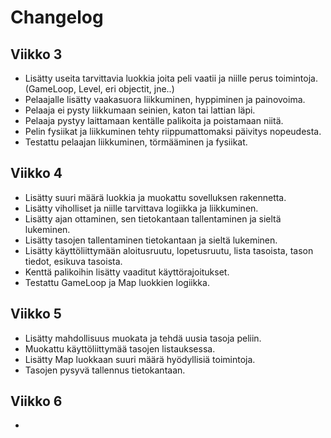# Changelog

## Viikko 3
- Lisätty useita tarvittavia luokkia joita peli vaatii ja niille perus toimintoja. (GameLoop, Level, eri objectit, jne..)
- Pelaajalle lisätty vaakasuora liikkuminen, hyppiminen ja painovoima.
- Pelaaja ei pysty liikkumaan seinien, katon tai lattian läpi.
- Pelaaja pystyy laittamaan kentälle palikoita ja poistamaan niitä.
- Pelin fysiikat ja liikkuminen tehty riippumattomaksi päivitys nopeudesta.
- Testattu pelaajan liikkuminen, törmääminen ja fysiikat.

## Viikko 4

- Lisätty suuri määrä luokkia ja muokattu sovelluksen rakennetta.
- Lisätty viholliset ja niille tarvittava logiikka ja liikkuminen.
- Lisätty ajan ottaminen, sen tietokantaan tallentaminen ja sieltä lukeminen.
- Lisätty tasojen tallentaminen tietokantaan ja sieltä lukeminen.
- Lisätty käyttöliittymään aloitusruutu, lopetusruutu, lista tasoista, tason tiedot, esikuva tasoista.
- Kenttä palikoihin lisätty vaaditut käyttörajoitukset.
- Testattu GameLoop ja Map luokkien logiikka.

## Viikko 5

- Lisätty mahdollisuus muokata ja tehdä uusia tasoja peliin.
- Muokattu käyttöliittymää tasojen listauksessa.
- Lisätty Map luokkaan suuri määrä hyödyllisiä toimintoja.
- Tasojen pysyvä tallennus tietokantaan.

## Viikko 6

-
